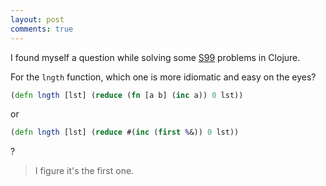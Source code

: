 ```yaml
---
layout: post
comments: true
---
```


I found myself a question while solving some [S99](http://aperiodic.net/phil/scala/s-99/) problems in Clojure.

<!-- more -->

For the `lngth` function, which one is more idiomatic and easy on the eyes?

```clojure
(defn lngth [lst] (reduce (fn [a b] (inc a)) 0 lst))
```

or

```clojure
(defn lngth [lst] (reduce #(inc (first %&)) 0 lst))
```

?

> I figure it's the first one.